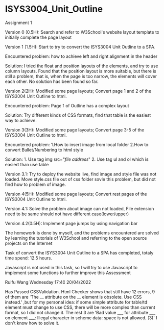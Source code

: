 # ISYS3004_Unit_Outline
Assignment 1

Version 0 (0.5H):
Search and refer to W3School's website layout template to initially complete the page layout



Version 1 (1.5H):
Start to try to  convert the ISYS3004 Unit Outline to a SPA.

Encountered problem: 
      how to achieve left and right alignment in the header
      
Solution: 
      I tried the float and position layouts of the elements, and try to use column layouts. Found that the position layout is more suitable, but there is still a problem, that is, when the page is too narrow, the elements will cover each other. No solution has been found so far.



Version 2(2H):
Modified some page layouts; Convert page 1 and 2 of the ISYS3004 Unit Outline to html.

Encountered problem:
    Page 1 of Outline has a complex layout
    
Solution:
    Try different kinds of CSS formats, find that table is the easiest way to achieve.



Version 3(3H):
Modified some page layouts; Convert page 3-5 of the ISYS3004 Unit Outline to html.

  Encountered problem:
    1.How to insert image from local folder
    2.How to convert Bullet/Numbering to html style
    
  Solution:
    1. Use tag img src="*file address*"
    2. Use tag ul and ol which is easiert than use table
  
Version 3.1:
Try to deploy the website live, find image and style file was not loaded. Move style.css file out of css folder sovle this problem, but did not find how to problem of image.

  
Version 4(5H):
Modified some page layouts; Convert rest pages of the ISYS3004 Unit Outline to html.

Version 4.1:
Solve the problem about image can not loaded, File extension need to be same should not have different case(lower/upper)

Version 4.2(0.5H):
Implement page jumps by using navigation bar

The homework is done by myself, and the problems encountered are solved by learning the tutorials of W3School and referring to the open source projects on the Internet

Task of convert the ISYS3004 Unit Outline to a SPA has completed, totaly time spend: 12.5 hours.

Javascript is not used in this task, so I will try to use Javascript to implement some functions to further improve this Assessment

Ruifu Wang
Wednesday 17:40 20/04/2022


Has Passed CSSValidation.
Html Checker shows that still have 12 errors, 9 of them are 'The __ attribute on the __ element is obsolete. Use CSS instead.' ,but for my personal idea: if some simple attribute for table/td element must change to use CSS, there will be more complex than current format, so I did not change it. The rest 3 are 'Bad value ___ for attribute ___ on element ___: Illegal character in scheme data: space is not allowed. (3)' 
I don't know how to solve it.
